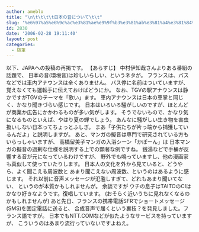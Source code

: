 ```yaml
---
author: ameblo
title: "\n\t\t\t\t日本の音について\t\t"
slug: '%e6%97%a5%e6%9c%ac%e3%81%ae%e9%9f%b3%e3%81%ab%e3%81%a4%e3%81%84%e3%81%a6'
id: 2830
date: '2006-02-28 19:11:40'
layout: post
categories:
  - 随筆
---
```


以下、JAPAへの投稿の再掲です。 【あらすじ】 中村伊知哉さんよりある番組の話題で、 日本の音(環境音)は珍しいらしい、というネタが。 フランスは、バスなどでは車内アナウンスは全くありません。 バス停に名前はついていますが、覚えなくても運転手に伝えておけばどうにか。 なお、TGVの駅アナウンスは静かですがTGVのテーマを「歌い」ます。 車内アナウンスは日本の車掌と同じく、かなり聞きづらい感じです。 日本はいろいろ騒がしいのですが、ほとんどが商業か広告にかかわるものが多い気がします。 そうでないもので、かなり気になるものといえば、やはり夏の蝉でしょう。 あんなに騒がしい生き物を害虫扱いしない日本ってちょっとふしぎ。 まあ「子供たちが片っ端から捕獲しているんだよ」と説明しますが。 あと、マンガの擬音は専門で研究されている方もいらっしゃいますが、 高橋留美子マンガの入浴シーン「かぽーん」は 日本マンガの擬音の過剰な仕様を説明する上での顕著な例ですね。 銭湯などで手桶が反響する音が元になっているわけですが、 野外でも鳴っていますし、他の漫画家も真似して使っていたりします。 日本人の文化を外から見ていると、どうやら、よく聞こえる周波数と あまり聞こえない周波数、というのはあるように感じます。 それ以前に音声メッセージが氾濫しすぎて、どれもあまり聞いてない、 というのが本質かもしれませんが。 余談ですが ウチの息子はTAITOのCIはかなり好きなようです。復唱しています。 (おそらく近いうちに見れなくなるのかもしれませんが) あと先日、フランスの携帯電話SFRでショートメッセージ(SMS)を固定電話に送ると、 合成音声で届くという裏技？を発見しました。フランス語ですが。 日本でもNTT.COMなどが似たようなサービスを持っていますが、 こういうのはあまり流行っていないですよねえ。